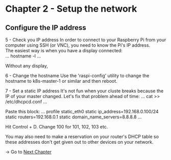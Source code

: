 # Chapter 2 - Setup the network


## Configure the IP address

5 - Check you IP address
In order to connect to your Raspberry Pi from your computer using SSH (or VNC), you need to know the Pi's IP address.  
The easiest way is when you have a display connected:  
...
hostname -l
...

Without any display,

6 - Change the hostname
Use the 'raspi-config' utility to change the hostname to k8s-master-1 or similar and then reboot.

7 - Set a static IP address
It's not fun when your cluste breaks because the IP of your master changed. Let's fix that problem ahead of time:
...
cat >> /etc/dhcpcd.conf
...

Paste this block:
...
profile static_eth0
static ip_address=192.168.0.100/24
static routers=192.168.0.1
static domain_name_servers=8.8.8.8
...

Hit Control + D.
Change 100 for 101, 102, 103 etc.

You may also need to make a reservation on your router's DHCP table so these addresses don't get given out to other devices on your network.
   
   
-> Go to [Next Chapter](https://github.com/estelle-a/ServerlessConf2018-Workshop-OpenFaas/blob/master/03-Docker-Kubernetes-Installation.md)
